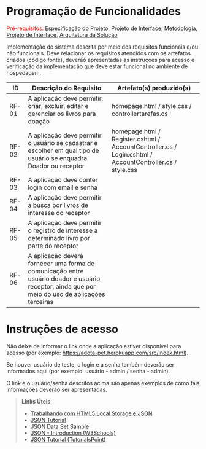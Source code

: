 # Programação de Funcionalidades

<span style="color:red">Pré-requisitos: <a href="2-Especificação do Projeto.md"> Especificação do Projeto</a></span>, <a href="3-Projeto de Interface.md"> Projeto de Interface</a>, <a href="4-Metodologia.md"> Metodologia</a>, <a href="3-Projeto de Interface.md"> Projeto de Interface</a>, <a href="5-Arquitetura da Solução.md"> Arquitetura da Solução</a>

Implementação do sistema descrita por meio dos requisitos funcionais e/ou não funcionais. Deve relacionar os requisitos atendidos com os artefatos criados (código fonte), deverão apresentadas as instruções para acesso e verificação da implementação que deve estar funcional no ambiente de hospedagem.

|ID      | Descrição do Requisito | Artefato(s) produzido(s) |
| ------ | ---------------------- | ------------------------ | 
| RF-01 |  A aplicação deve permitir, criar, excluir, editar e gerenciar os livros para doação  | homepage.html / style.css / controllertarefas.cs |  
| RF-02 | A aplicação deve permitir o usuário se cadastrar e escolher em qual tipo de usuário se enquadra. Doador ou receptor  | homepage.html / Register.cshtml / AccountController.cs / Login.cshtml / AccountController.cs / style.css |
| RF-03 |  A aplicação deve conter login com email e senha  |
| RF-04 |  A aplicação deve permitir a busca por livros de interesse do receptor  |
| RF-05 |  A aplicação deve permitir o registro de interesse a determinado livro por parte do receptor  |
| RF-06 |  A aplicação deverá fornecer uma forma de comunicação entre usuário doador e usuário receptor, ainda que por meio do uso de aplicações terceiras  |

# Instruções de acesso

Não deixe de informar o link onde a aplicação estiver disponível para acesso (por exemplo: https://adota-pet.herokuapp.com/src/index.html).

Se houver usuário de teste, o login e a senha também deverão ser informados aqui (por exemplo: usuário - admin / senha - admin).

O link e o usuário/senha descritos acima são apenas exemplos de como tais informações deverão ser apresentadas.

> **Links Úteis**:
>
> - [Trabalhando com HTML5 Local Storage e JSON](https://www.devmedia.com.br/trabalhando-com-html5-local-storage-e-json/29045)
> - [JSON Tutorial](https://www.w3resource.com/JSON)
> - [JSON Data Set Sample](https://opensource.adobe.com/Spry/samples/data_region/JSONDataSetSample.html)
> - [JSON - Introduction (W3Schools)](https://www.w3schools.com/js/js_json_intro.asp)
> - [JSON Tutorial (TutorialsPoint)](https://www.tutorialspoint.com/json/index.htm)
